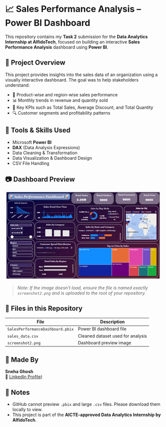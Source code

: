 # 📈 Sales Performance Analysis – Power BI Dashboard

This repository contains my **Task 2** submission for the **Data Analytics Internship at AlfidoTech**, focused on building an interactive **Sales Performance Analysis** dashboard using **Power BI**.


## 📌 Project Overview

This project provides insights into the sales data of an organization using a visually interactive dashboard. The goal was to help stakeholders understand:

- 🧾 Product-wise and region-wise sales performance  
- 📊 Monthly trends in revenue and quantity sold  
- 🎯 Key KPIs such as Total Sales, Average Discount, and Total Quantity  
- 🔍 Customer segments and profitability patterns
  

## 🧰 Tools & Skills Used

- Microsoft **Power BI**
- **DAX** (Data Analysis Expressions)
- Data Cleaning & Transformation
- Data Visualization & Dashboard Design
- CSV File Handling


## 📷 Dashboard Preview

![Dashboard Screenshot](https://raw.githubusercontent.com/snehez/SalesPerformanceAnalysis/main/screenshot2.png)


> *Note: If the image doesn't load, ensure the file is named exactly `screenshot2.png` and is uploaded to the root of your repository.*


## 📁 Files in this Repository

| File | Description |
|------|-------------|
| `SalesPerformanceDashboard.pbix` | Power BI dashboard file |
| `sales_data.csv` | Cleaned dataset used for analysis |
| `screenshot2.png` | Dashboard preview image |


## 👤 Made By

**Sneha Ghosh**  
🔗 [LinkedIn Profile](https://www.linkedin.com/in/sneha-ghosh-98aaa9337))


## 📢 Notes

- GitHub cannot preview `.pbix` and large `.csv` files. Please download them locally to view.
- This project is part of the **AICTE-approved Data Analytics Internship by AlfidoTech**.
